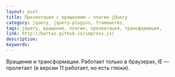 ```yaml
---
layout: post
title: Презентация с вращением — плагин jQuery
category: jquery, jquery-plugins, frameworks, 
tags: jquery, вращение, плагин, презентация, трансформация, 
link: http://bartaz.github.io/impress.js/
description: 
keywords: 
---
```


<p>Вращение и трансформации. Работает только в браузерах, IE — пролетает (в версии 11 работает, но есть глюки).</p>
